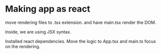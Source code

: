 # Making app as react


move rendering files to .tsx extension. 
and have main.tsx render the DOM. 


Inside, we are using JSX syntax.


Installed react dependencies.
Move the logic to App.tsx and main.ts focus on the rendering.


